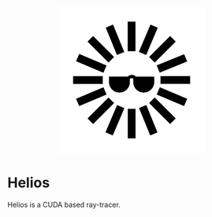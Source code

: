 <p align="center">   <img      width="300"     height="300"     src="https://github.com/aditya18007/Cuda-Raytracer/blob/main/assets/logo_main.svg"   > </p>

# Helios

Helios is a CUDA based ray-tracer.


